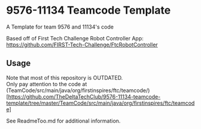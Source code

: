 # 9576-11134 Teamcode Template
A Template for team 9576 and 11134's code

Based off of First Tech Challenge Robot Controller App: https://github.com/FIRST-Tech-Challenge/FtcRobotController

## Usage
Note that most of this repository is OUTDATED.  
Only pay attention to the code at (TeamCode/src/main/java/org/firstinspires/ftc/teamcode/)[https://github.com/TheDeltaTechClub/9576-11134-teamcode-template/tree/master/TeamCode/src/main/java/org/firstinspires/ftc/teamcode]

See ReadmeToo.md for additional information.
